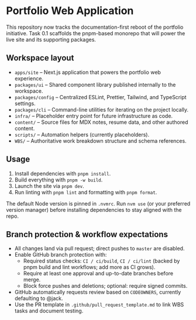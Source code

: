 # Portfolio Web Application

This repository now tracks the documentation-first reboot of the portfolio initiative.
Task 0.1 scaffolds the pnpm-based monorepo that will power the live site and its
supporting packages.

## Workspace layout

- `apps/site` – Next.js application that powers the portfolio web experience.
- `packages/ui` – Shared component library published internally to the workspace.
- `packages/config` – Centralized ESLint, Prettier, Tailwind, and TypeScript settings.
- `packages/cli` – Command-line utilities for iterating on the project locally.
- `infra/` – Placeholder entry point for future infrastructure as code.
- `content/` – Source files for MDX notes, resume data, and other authored content.
- `scripts/` – Automation helpers (currently placeholders).
- `WBS/` – Authoritative work breakdown structure and schema references.

## Usage

1. Install dependencies with `pnpm install`.
2. Build everything with `pnpm -w build`.
3. Launch the site via `pnpm dev`.
4. Run linting with `pnpm lint` and formatting with `pnpm format`.

The default Node version is pinned in `.nvmrc`. Run `nvm use` (or your preferred
version manager) before installing dependencies to stay aligned with the repo.

## Branch protection & workflow expectations

- All changes land via pull request; direct pushes to `master` are disabled.
- Enable GitHub branch protection with:
  - Required status checks: `CI / ci/build`, `CI / ci/lint` (backed by pnpm build and lint workflows; add more as CI grows).
  - Require at least one approval and up-to-date branches before merge.
  - Block force pushes and deletions; optional: require signed commits.
- GitHub automatically requests review based on `CODEOWNERS`, currently defaulting to @jack.
- Use the PR template in `.github/pull_request_template.md` to link WBS tasks and document testing.

